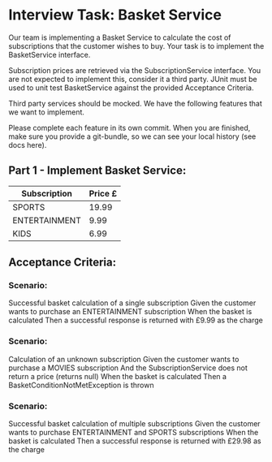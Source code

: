 # Interview Task: Basket Service #

Our team is implementing a Basket Service to calculate the cost of subscriptions that the customer wishes to buy.
Your task is to implement the BasketService interface.

Subscription prices are retrieved via the SubscriptionService interface. You are not expected to implement this, consider it a third party.
JUnit must be used to unit test BasketService against the provided Acceptance Criteria.

Third party services should be mocked.
We have the following features that we want to implement.

Please complete each feature in its own commit.
When you are finished, make sure you provide a git-bundle, so we can see your local history (see docs here).



## Part 1 - Implement Basket Service: ##

| Subscription | Price £      |
| -----------  | ----------- |
| SPORTS    | 19.99        |
| ENTERTAINMENT       | 9.99       |
| KIDS      | 6.99  |



## Acceptance Criteria: ##

### Scenario: ###

Successful basket calculation of a single subscription
Given the customer wants to purchase an ENTERTAINMENT subscription
When the basket is calculated
Then a successful response is returned with £9.99 as the charge

### Scenario: ###

Calculation of an unknown subscription
Given the customer wants to purchase a MOVIES subscription
And the SubscriptionService does not return a price (returns null)
When the basket is calculated
Then a BasketConditionNotMetException is thrown

### Scenario: ###

Successful basket calculation of multiple subscriptions
Given the customer wants to purchase ENTERTAINMENT and SPORTS subscriptions
When the basket is calculated
Then a successful response is returned with £29.98 as the charge




